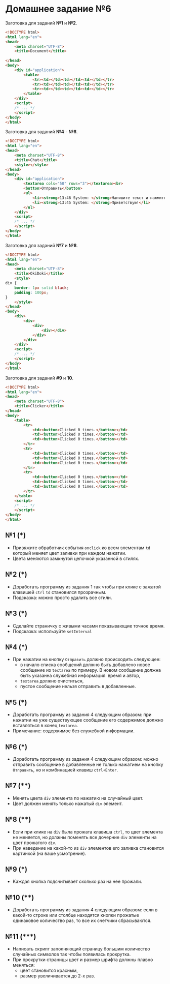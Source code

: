 # Домашнее задание №6

Заготовка для заданий __№1__ и __№2__.

```html
<!DOCTYPE html>
<html lang="en">
<head>
	<meta charset="UTF-8">
	<title>Document</title>
	
</head>
<body>
	<div id="application">
		<table>
			<tr><td></td><td></td><td></td></tr>
			<tr><td></td><td></td><td></td></tr>
			<tr><td></td><td></td><td></td></tr>
		</table>
	</div>
	<script>
	/* ... */
	</script>
</body>
</html>
```

Заготовка для заданий __№4__ - __№6__.

```html
<!DOCTYPE html>
<html lang="en">
<head>
	<meta charset="UTF-8">
	<title>Chat</title>
	<style></style>
</head>
<body>
	<div id="application">
		<textarea cols="50" rows="3"></textarea><br>
		<button>Отправить</button>
		<ul>
			<li><strong>13:46 System: </strong>Напишите текст и нажмите "Отправить"</li>
			<li><strong>13:45 System: </strong>Приветствую!</li>
		</ul>
	</div>
	<script>
	/* ... */
	</script>
</body>
</html>
```

Заготовка для заданий __№7__ и __№8__.

```html
<!DOCTYPE html>
<html lang="en">
<head>
	<meta charset="UTF-8">
	<title>OkiDoki</title>
	<style>
div {
	border: 1px solid black;
	padding: 100px;
}
	</style>
</head>
<body>
	<div>
		<div>
			<div>
				<div></div>
			</div>
		</div>
	</div>
	<script>
	/* ... */
	</script>
</body>
</html>
```

Заготовка для заданий __#9__ и __10__.

```html
<!DOCTYPE html>
<html lang="en">
<head>
	<meta charset="UTF-8">
	<title>Clicker</title>
</head>
<body>
	<table>
		<tr>
			<td><button>Clicked 0 times.</button></td>
			<td><button>Clicked 0 times.</button></td>
			<td><button>Clicked 0 times.</button></td>
		</tr>
		<tr>
			<td><button>Clicked 0 times.</button></td>
			<td><button>Clicked 0 times.</button></td>
			<td><button>Clicked 0 times.</button></td>
		</tr>
		<tr>
			<td><button>Clicked 0 times.</button></td>
			<td><button>Clicked 0 times.</button></td>
			<td><button>Clicked 0 times.</button></td>
		</tr>
	</table>
	<script>
	/* ... */
	</script>
</body>
</html>
```

## №1 (*)

  - Привяжите обработчик события `onclick` ко всем элементам `td` который меняет цвет заливки при каждом нажатии.
  - Цвета меняются замкнутой цепочкой указанной в стилях.

## №2 (*)

  - Доработать программу из задания 1 так чтобы при клике с зажатой клавишей `ctrl` `td` становился прозрачным.
  - Подсказка: можно просто удалить все стили.

## №3 (*)

  - Сделайте страничку с живыми часами показывающие точное время.
  - Подсказка: используйте `setInterval`

## №4 (*)

  - При нажатии на кнопку `Отправить` должно происходить следующее:
      - в начало списка сообщений должно быть добавлено  новое сообщение из `textarea` по примеру. В новом сообщение должна быть указанна служебная информация: время и автор,
      - `textarea` должно очиститься,
      - пустое сообщение нельзя отправить в добавленные.

## №5 (*)

  - Доработать программу из задания 4 следующим образом: при нажатии на уже существующее сообщение его содержимое должно вставляться в конец `textarea`.
  - Примечание: содержимое без служебной информации.

## №6 (*)

  - Доработать программу из задания 4 следующим образом: можно отправить сообщение в добавленные не только нажатием на кнопку `Отправить`, но и комбинацией клавиш `ctrl+Enter`.

## №7 (**)

  - Менять цвета `div` элемента по нажатию на случайный цвет.
  - Цвет должен менять только нажатый `div` элемент.

## №8 (**)

  - Если при клике на `div` была прожата клавиша `ctrl`, то цвет элемента не меняется, но должны поменять все дочерние `div` элементы на цвет прожатого `div`.
  - При наведение на какой-то из `div` элементов его заливка становится картинкой (на ваше усмотрение).

## №9 (*)

  - Каждая кнопка подсчитывает сколько раз на нее прожали.

## №10 (**)

  - Доработать программу из задания 4 следующим образом: если в какой-то строке или столбце находятся кнопки прожатые одинаковое количество раз, то все их счетчики сбрасываются.

## №11 (***)

  - Написать скрипт заполняющий страницу большим количество случайных символов так чтобы появилась прокрутка.
  - При прокрутки страницы цвет и размер шрифта должны плавно меняться:
      - цвет становится красным,
      - размер увеличивается до 2-х раз.
